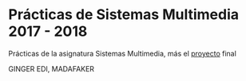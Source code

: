# Prácticas de Sistemas Multimedia 2017 - 2018  

Prácticas de la asignatura Sistemas Multimedia, más el [proyecto](https://github.com/AGCarlos/SMM_1718/tree/master/Pr%C3%A1cticas/Proyecto) final

GINGER EDI, MADAFAKER
